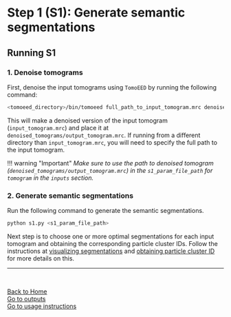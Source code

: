 # Step 1 (S1): Generate semantic segmentations 
## Running S1

### 1. Denoise tomograms
First, denoise the input tomograms using `TomoEED` by running the following command:
```bash
<tomoeed_directory>/bin/tomoeed full_path_to_input_tomogram.mrc denoised_tomograms/output_tomogram.mrc
```
This will make a denoised version of the input tomogram (`input_tomogram.mrc`) and place it at `denoised_tomograms/output_tomogram.mrc`. If running from a different directory than `input_tomogram.mrc`, you will need to specify the full path to the input tomogram.

!!! warning "Important"
    *Make sure to use the path to denoised tomogram (`denoised_tomograms/output_tomogram.mrc`) in the `s1_param_file_path` for `tomogram` in the `inputs` section.*  


### 2. Generate semantic segmentations
Run the following command to generate the semantic segmentations.
```bash
python s1.py <s1_param_file_path>
```
Next step is to choose one or more optimal segmentations for each input tomogram and obtaining the corresponding particle cluster IDs. Follow the instructions at [visualizing segmentations](visualizing_segmentations.md) and [obtaining particle cluster ID](obtaining_particle_cluster_id.md) for more details on this.

---
<br/>

[Back to Home](index.md)  
[Go to outputs](outputs.md)  
[Go to usage instructions](usage_instructions.md)  

